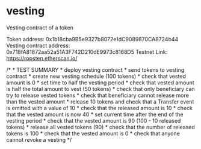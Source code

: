 # vesting

Vesting contract of a token

Token address: 0x1b18cba9B5e9327b8072e1dC9089870CA8724b44
Vesting contract address: 0x718fA81872aa52a51A3F742D210dE9973c8168D5
Testnet Link: https://ropsten.etherscan.io/

 /*
       * TEST SUMMARY
       * deploy vesting contract
       * send tokens to vesting contract
       * create new vesting schedule (100 tokens)
       * check that vested amount is 0
       * set time to half the vesting period
       * check that vested amount is half the total amount to vest (50 tokens)
       * check that only beneficiary can try to release vested tokens
       * check that beneficiary cannot release more than the vested amount
       * release 10 tokens and check that a Transfer event is emitted with a value of 10
       * check that the released amount is 10
       * check that the vested amount is now 40
       * set current time after the end of the vesting period
       * check that the vested amount is 90 (100 - 10 released tokens)
       * release all vested tokens (90)
       * check that the number of released tokens is 100
       * check that the vested amount is 0
       * check that anyone cannot revoke a vesting
 */

